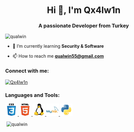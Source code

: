 
<h1 align="center">Hi 👋, I'm Qx4lw1n</h1>
<h3 align="center">A passionate Developer from Turkey</h3>

<p align="left"> <img src="https://komarev.com/ghpvc/?username=qualwin&label=Profile%20views&color=0e75b6&style=flat" alt="qualwin" /> </p>

- 🌱 I’m currently learning **Security & Software**

- 📫 How to reach me **qualwin55@gmail.com**


<h3 align="left">Connect with me:</h3>
<p align="left">
<a href="https://instagram.com/Qx4lw1n" target="blank"><img align="center" src="https://cdn.jsdelivr.net/npm/simple-icons@3.0.1/icons/instagram.svg" alt="Qx4lw1n" height="30" width="40" /></a>
</p>

<h3 align="left">Languages and Tools:</h3>
<p align="left"> <a href="https://www.w3schools.com/css/" target="_blank"> <img src="https://raw.githubusercontent.com/devicons/devicon/master/icons/css3/css3-original-wordmark.svg" alt="css3" width="40" height="40"/> </a> <a href="https://www.w3.org/html/" target="_blank"> <img src="https://raw.githubusercontent.com/devicons/devicon/master/icons/html5/html5-original-wordmark.svg" alt="html5" width="40" height="40"/> </a> <a href="https://www.linux.org/" target="_blank"> <img src="https://raw.githubusercontent.com/devicons/devicon/master/icons/linux/linux-original.svg" alt="linux" width="40" height="40"/> </a> <a href="https://www.mysql.com/" target="_blank"> <img src="https://raw.githubusercontent.com/devicons/devicon/master/icons/mysql/mysql-original-wordmark.svg" alt="mysql" width="40" height="40"/> </a> <a href="https://www.python.org" target="_blank"> <img src="https://raw.githubusercontent.com/devicons/devicon/master/icons/python/python-original.svg" alt="python" width="40" height="40"/> </a> </p>

<p>&nbsp;<img align="center" src="https://github-readme-stats.vercel.app/api?username=qualwin&show_icons=true&locale=en" alt="qualwin" /></p>
